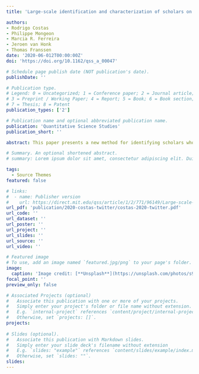 ```yaml
---
title: 'Large-scale identification and characterization of scholars on Twitter'

authors:
- Rodrigo Costas
- Philippe Mongeon
- Marcia R. Ferreira
- Jeroen van Honk
- Thomas Franssen
date: '2020-06-012T00:00:00Z'
doi: 'https://doi.org/10.1162/qss_a_00047'

# Schedule page publish date (NOT publication's date).
publishDate: ''

# Publication type.
# Legend: 0 = Uncategorized; 1 = Conference paper; 2 = Journal article;
# 3 = Preprint / Working Paper; 4 = Report; 5 = Book; 6 = Book section;
# 7 = Thesis; 8 = Patent
publication_types: ['2']

# Publication name and optional abbreviated publication name.
publication: 'Quantitative Science Studies'
publication_short: ''

abstract: This paper presents a new method for identifying scholars who have a Twitter account from bibliometric data from Web of Science (WoS) and Twitter data from Altmetric.com. The method reliably identifies matches between Twitter accounts and scholarly authors. It consists of a matching of elements such as author names, usernames, handles, and URLs, followed by a rule-based scoring system that weights the common occurrence of these elements related to the activities of Twitter users and scholars. The method proceeds by matching the Twitter accounts against a database of millions of disambiguated bibliographic profiles from WoS. This paper describes the implementation and validation of the matching method, and performs verification through precision-recall analysis. We also explore the geographical, disciplinary, and demographic variations in the distribution of scholars matched to a Twitter account. This approach represents a step forward in the development of more advanced forms of social media studies of science by opening up an important door for studying the interactions between science and social media in general, and for studying the activities of scholars on Twitter in particular.

# Summary. An optional shortened abstract.
# summary: Lorem ipsum dolor sit amet, consectetur adipiscing elit. Duis posuere tellus ac convallis placerat. Proin tincidunt magna sed ex sollicitudin condimentum.

tags:
  - Source Themes
featured: false

# links:
#  - name: Publisher version
#    url: https://direct.mit.edu/qss/article/1/2/771/96149/Large-scale-identification-and-characterization-of
url_pdf: 'publication/2020-costas-twitter/costas-2020-twitter.pdf'
url_code: ''
url_dataset: ''
url_poster: ''
url_project: ''
url_slides: ''
url_source: ''
url_video: ''

# Featured image
# To use, add an image named `featured.jpg/png` to your page's folder.
image:
  caption: 'Image credit: [**Unsplash**](https://unsplash.com/photos/s9CC2SKySJM)'
focal_point: ''
preview_only: false

# Associated Projects (optional)
#   Associate this publication with one or more of your projects.
#   Simply enter your project's folder or file name without extension.
#   E.g. `internal-project` references `content/project/internal-project/index.md`.
#   Otherwise, set `projects: []`.
projects:
 
# Slides (optional).
#   Associate this publication with Markdown slides.
#   Simply enter your slide deck's filename without extension
#   E.g. `slides: "example"` references `content/slides/example/index.md`.
#   Otherwise, set `slides: ""`.
slides:
---
```

